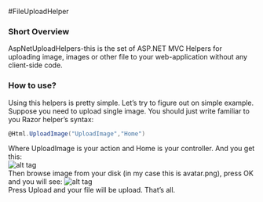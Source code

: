 #FileUploadHelper
<b><h3>Short Overview</h3></b>
AspNetUploadHelpers-this is the set of ASP.NET MVC Helpers for uploading image, images or other file to your web-application 
without any client-side code.
<b><h3>How to use?</h3></b>
Using this helpers is pretty simple. Let’s try to figure out on simple example.
Suppose you need to upload single image. You should just write familiar to you Razor helper’s syntax:
```c#
@Html.UploadImage("UploadImage","Home")
```
Where UploadImage is your action and Home is your controller.
And you get this:<br>
![alt tag](https://s8.postimg.org/c4whbsoyd/Upload_Image.png)<br>
Then browse image from your disk (in my case this is avatar.png), press OK and you will see:
![alt tag](https://s8.postimg.org/kycbl1kxx/Upload_Image_Action.png)<br>
Press Upload and your file will be upload. That’s all.
